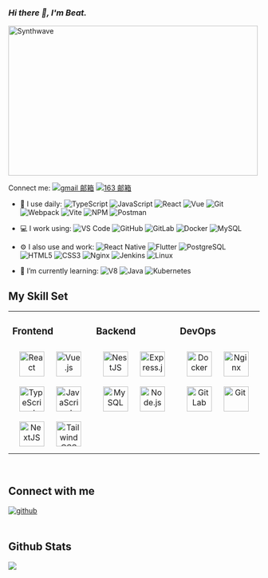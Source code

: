 ### _Hi there 👋, I'm Beat._

<p><img src="https://thumbs.gfycat.com/GoodnaturedFondGaur-size_restricted.gif" alt="Synthwave" height="300" width="500"></p>

<!--
**wwpeng520/wwpeng520** is a ✨ _special_ ✨ repository because its `README.md` (this file) appears on your GitHub profile.

Here are some ideas to get you started:

- 🔭 I’m currently working on ...
- 🌱 I’m currently learning ...
- 👯 I’m looking to collaborate on ...
- 🤔 I’m looking for help with ...
- 💬 Ask me about ...
- 📫 How to reach me: ...
- 😄 Pronouns: ...
- ⚡ Fun fact: ...
-->

Connect me: 
[![gmail 邮箱](https://img.shields.io/badge/Gmail-D14836?logo=gmail&logoColor=white)](mailto:wwpeng520@gmail.com)
[![163 邮箱](https://img.shields.io/badge/-163%20Mail-FC1F1F?style=plastic&link=mailto:wwpeng520@163.com)](mailto:wwpeng520@163.com) 

- 🚀 I use daily: 
![TypeScript](https://img.shields.io/badge/TypeScript-F0F0F0?logo=TypeScript)
![JavaScript](https://img.shields.io/badge/JavaScript-000000?logo=JavaScript&logoColor=FFCA28)
![React](https://img.shields.io/badge/React.js-35495E?logo=React)
![Vue](https://img.shields.io/badge/Vue.js-35495E?logo=vue.js&logoColor=4FC08D)
![Git](https://img.shields.io/badge/-Git-000000?logo=git&logoColor=FF7043)
![Webpack](https://img.shields.io/badge/-webpack-2B3A42?logo=webpack&logoColor=75AFCC)
![Vite](https://img.shields.io/badge/-vite-3DDC84?logo=Vite)
![NPM](https://img.shields.io/badge/-NPM-2875E3?logo=npm)
![Postman](https://img.shields.io/badge/-Postman-7A1FA2?logo=postman&logoColor=FC8019)

- 💻 I work using: 
![VS Code](https://img.shields.io/badge/-VS%20Code-007ACC?style=plastic&logo=visual-studio-code)
![GitHub](https://img.shields.io/badge/-GitHub-181717?style=plastic&logo=github)
![GitLab](https://img.shields.io/badge/-GitLab-FCA121?style=plastic&logo=gitlab)
![Docker](https://img.shields.io/badge/docker-20232A?logo=docker)
![MySQL](https://img.shields.io/badge/-MySQL-7A1FA2?style=plastic&logo=mysql)

- ⚙️ I also use and work: 
![React Native](https://img.shields.io/badge/React_Native-20232A?logo=react&logoColor=61DAFB)
![Flutter](https://img.shields.io/badge/Flutter-20232A?logo=Flutter&logoColor=61DAFB)
![PostgreSQL](https://img.shields.io/badge/-PostgreSQL-336791?style=plastic&logo=postgresql&logoColor=white)
![HTML5](https://img.shields.io/badge/-HTML5-E34F26?style=plastic&logo=html5&logoColor=white)
![CSS3](https://img.shields.io/badge/-CSS3-1572B6?style=plastic&logo=css3) 
![Nginx](https://img.shields.io/badge/-Nginx-F6C915?logo=nginx)
![Jenkins](https://img.shields.io/badge/-Jenkins-F6C915?logo=jenkins) 
![Linux](https://img.shields.io/badge/-Linux-F16061?logo=linux) 

- 🌱 I’m currently learning:
![V8](https://img.shields.io/badge/-V8-3DDC84?logo=v8)
![Java](https://img.shields.io/badge/-Java-02569B?logo=Java) 
![Kubernetes](https://img.shields.io/badge/-Kubernetes-F5F5F5?logo=Kubernetes) 


## My Skill Set  
<table><tr><td valign="top" width="33%">



### Frontend  
<div align="center">  
<a href="https://reactjs.org/" target="_blank"><img style="margin: 10px" src="https://profilinator.rishav.dev/skills-assets/react-original-wordmark.svg" alt="React" height="50" /></a>  
<a href="https://vuejs.org/" target="_blank"><img style="margin: 10px" src="https://profilinator.rishav.dev/skills-assets/vuejs-original-wordmark.svg" alt="Vue.js" height="50" /></a>  
<a href="https://www.typescriptlang.org/" target="_blank"><img style="margin: 10px" src="https://profilinator.rishav.dev/skills-assets/typescript-original.svg" alt="TypeScript" height="50" /></a>  
<a href="https://www.javascript.com/" target="_blank"><img style="margin: 10px" src="https://profilinator.rishav.dev/skills-assets/javascript-original.svg" alt="JavaScript" height="50" /></a>  
<a href="https://nextjs.org/" target="_blank"><img style="margin: 10px" src="https://profilinator.rishav.dev/skills-assets/nextjs.png" alt="NextJS" height="50" /></a>  
<a href="https://www.tailwindcss.com/" target="_blank"><img style="margin: 10px" src="https://profilinator.rishav.dev/skills-assets/tailwindcss.svg" alt="Tailwind CSS" height="50" /></a>  
</div>

</td><td valign="top" width="33%">



### Backend  
<div align="center">  
<a href="https://nestjs.com/" target="_blank"><img style="margin: 10px" src="https://profilinator.rishav.dev/skills-assets/nestjs.svg" alt="NestJS" height="50" /></a>  
<a href="https://expressjs.com/" target="_blank"><img style="margin: 10px" src="https://profilinator.rishav.dev/skills-assets/express-original-wordmark.svg" alt="Express.js" height="50" /></a>  
<a href="https://www.mysql.com/" target="_blank"><img style="margin: 10px" src="https://profilinator.rishav.dev/skills-assets/mysql-original-wordmark.svg" alt="MySQL" height="50" /></a>  
<a href="https://nodejs.org/" target="_blank"><img style="margin: 10px" src="https://profilinator.rishav.dev/skills-assets/nodejs-original-wordmark.svg" alt="Node.js" height="50" /></a>  
</div>

</td><td valign="top" width="33%">

### DevOps  
<div align="center">  
<a href="https://www.docker.com/" target="_blank"><img style="margin: 10px" src="https://profilinator.rishav.dev/skills-assets/docker-original-wordmark.svg" alt="Docker" height="50" /></a>  
<a href="https://www.nginx.com/" target="_blank"><img style="margin: 10px" src="https://profilinator.rishav.dev/skills-assets/nginx-original.svg" alt="Nginx" height="50" /></a>  
<a href="https://about.gitlab.com/" target="_blank"><img style="margin: 10px" src="https://profilinator.rishav.dev/skills-assets/gitlab.svg" alt="GitLab" height="50" /></a>  
<a href="https://github.com/" target="_blank"><img style="margin: 10px" src="https://profilinator.rishav.dev/skills-assets/git-scm-icon.svg" alt="Git" height="50" /></a>  
</div>

</td></tr></table>  

<br/>  


## Connect with me  
<div>
<a href="https://github.com/wwpeng520" target="_blank">
<img src=https://img.shields.io/badge/github-%2324292e.svg?&style=for-the-badge&logo=github&logoColor=white alt=github style="margin-bottom: 5px;" />
</a>  
</div>  
  
<br/>  


## Github Stats  
<div><img src="https://github-readme-stats.vercel.app/api?username=wwpeng520&show_icons=true&count_private=true&hide_border=true" align="center" /></div>  

<br/>  


